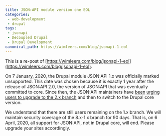```yaml
---
title: JSON:API module version one EOL
categories:
 - web-development
 - drupal
tags:
 - jsonapi
 - Decoupled Drupal
 - Drupal Development
canonical_path: https://wimleers.com/blog/jsonapi-1-eol
---
```

This is a re-post of [https://wimleers.com/blog/jsonapi-1-eol](https://wimleers.com/blog/jsonapi-1-eol).

On 7 January, 2020, the Drupal module JSON:API 1.x was officially marked unsupported. This date was chosen because it is exactly 1 year after the release of JSON:API 2.0, the version of JSON:API that was eventually committed to core. Since then, the JSON:API maintainers have [been](https://humanbits.es/web-development/2019/01/07/jsonapi-2/) [urging](https://wimleers.com/blog/drupal-8.7-jsonapi) [users to upgrade to the 2.x branch](https://www.drupal.org/project/jsonapi/releases/8.x-2.0) and then to switch to the Drupal core version.

We understand that there are still users remaining on the 1.x branch. We will maintain security coverage of the 8.x-1.x branch for 90 days. That is, on 6 April, 2020, all support for JSON:API, not in Drupal core, will end. Please upgrade your sites accordingly.

